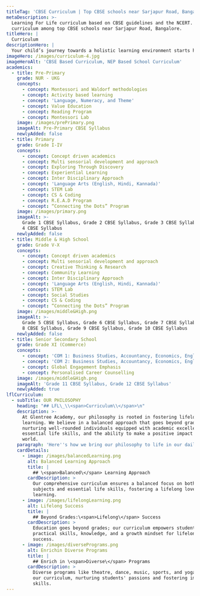 ```yaml
---
titleTag: 'CBSE Curriculum | Top CBSE schools near Sarjapur Road, Bangalore'
metaDescription: >-
  Learning For Life curriculum based on CBSE guidelines and the NCERT. Best
  curriculum among top CBSE schools near Sarjapur Road, Bangalore.
titleHero: |
  Curriculum
descriptionHero: |
  Your child’s journey towards a holistic learning environment starts here.
imageHero: /images/curriculum-4.jpg
imageHeroAlt: 'CBSE Based Curriculum, NEP Based School Curriculum'
academics:
  - title: Pre-Primary
    grade: NUR - UKG
    concepts:
      - concept: Montessori and Waldorf methodologies
      - concept: Activity based learning
      - concept: 'Language, Numeracy, and Theme'
      - concept: Value Education
      - concept: Reading Program
      - concept: Montessori Lab
    image: /images/prePrimary.png
    imageAlt: Pre-Primary CBSE Syllabus
    newlyAdded: false
  - title: Primary
    grade: Grade I-IV
    concepts:
      - concept: Concept driven academics
      - concept: Multi sensorial development and approach
      - concept: Exploring Through Discovery
      - concept: Experiential Learning
      - concept: Inter Disciplinary Approach
      - concept: 'Language Arts (English, Hindi, Kannada)'
      - concept: STEM Lab
      - concept: CS & Coding
      - concept: R.E.A.D Program
      - concept: “Connecting the Dots” Program
    image: /images/primary.png
    imageAlt: >-
      Grade 1 CBSE Syllabus, Grade 2 CBSE Syllabus, Grade 3 CBSE Syllabus, Grade
      4 CBSE Syllabus
    newlyAdded: false
  - title: Middle & High School
    grade: Grade V-X
    concepts:
      - concept: Concept driven academics
      - concept: Multi sensorial development and approach
      - concept: Creative Thinking & Research
      - concept: Community Learning
      - concept: Inter Disciplinary Approach
      - concept: 'Language Arts (English, Hindi, Kannada)'
      - concept: STEM Lab
      - concept: Social Studies
      - concept: CS & Coding
      - concept: “Connecting the Dots” Program
    image: /images/middle&High.png
    imageAlt: >-
      Grade 5 CBSE Syllabus, Grade 6 CBSE Syllabus, Grade 7 CBSE Syllabus, Grade
      8 CBSE Syllabus, Grade 9 CBSE Syllabus, Grade 10 CBSE Syllabus
    newlyAdded: false
  - title: Senior Secondary School
    grade: Grade XI (Commerce)
    concepts:
      - concept: 'COM 1: Business Studies, Accountancy, Economics, English, PE Elective.'
      - concept: 'COM 2: Business Studies, Accountancy, Economics, English, Psychology'
      - concept: Global Engagement Emphasis
      - concept: Personalised Career Counselling
    image: /images/middle&High.png
    imageAlt: 'Grade 11 CBSE Syllabus, Grade 12 CBSE Syllabus'
    newlyAdded: true
lflCurriculum:
  - subTitle: OUR PHILOSOPHY
    heading: "## LFL\_\\<span>Curriculum\\</span>\n"
    description: >-
      At Glentree Academy, our philosophy is rooted in fostering lifelong
      learning. We believe in a balanced approach that goes beyond grades,
      nurturing well-rounded individuals equipped with academic excellence,
      essential life skills, and the ability to make a positive impact on the
      world.
    paragraph: 'Here''s how we bring our philosophy to life in our daily school practices:'
    cardDetails:
      - image: /images/balancedLearning.png
        alt: Balanced Learning Approach
        title: |
          ## \<span>Balanced\</span> Learning Approach
        cardDescription: >
          Our comprehensive curriculum ensures a balanced focus on both core
          subjects and essential life skills, fostering a lifelong love for
          learning.
      - image: /images/lifelongLearning.png
        alt: Lifelong Success
        title: |
          ## Beyond Grades:\<span>Lifelong\</span> Success
        cardDescription: >
          Education goes beyond grades; our curriculum empowers students with
          practical skills, knowledge, and a growth mindset for lifelong
          success.
      - image: /images/diversePrograms.png
        alt: Enrichin Diverse Programs
        title: |
          ## Enrich in \<span>Diverse\</span> Programs
        cardDescription: >
          Diverse programs like theatre, dance, music, sports, and yoga enrich
          our curriculum, nurturing students' passions and fostering important
          skills.
---
```


